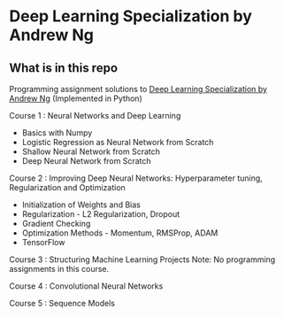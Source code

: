 # Deep Learning Specialization by Andrew Ng

## What is in this repo
Programming assignment solutions to [Deep Learning Specialization by Andrew Ng](https://www.coursera.org/specializations/deep-learning) (Implemented in Python)

Course 1 : Neural Networks and Deep Learning
* Basics with Numpy
* Logistic Regression as Neural Network from Scratch
* Shallow Neural Network from Scratch
* Deep Neural Network from Scratch

Course 2 : Improving Deep Neural Networks: Hyperparameter tuning, Regularization and Optimization
* Initialization of Weights and Bias
* Regularization - L2 Regularization, Dropout
* Gradient Checking
* Optimization Methods - Momentum, RMSProp, ADAM
* TensorFlow

Course 3 : Structuring Machine Learning Projects
Note: No programming assignments in this course.

Course 4 : Convolutional Neural Networks

Course 5 : Sequence Models


